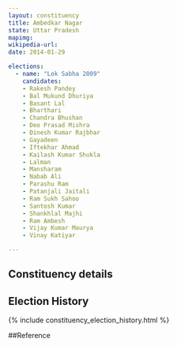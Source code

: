 ```yaml
---
layout: constituency
title: Ambedkar Nagar
state: Uttar Pradesh
mapimg: 
wikipedia-url: 
date: 2014-01-29

elections: 
  - name: "Lok Sabha 2009"
    candidates: 
    - Rakesh Pandey 
    - Bal Mukund Dhuriya 
    - Basant Lal 
    - Bharthari 
    - Chandra Bhushan 
    - Deo Prasad Mishra 
    - Dinesh Kumar Rajbhar 
    - Gayadeen 
    - Iftekhar Ahmad 
    - Kailash Kumar Shukla 
    - Lalman 
    - Mansharam 
    - Nabab Ali 
    - Parashu Ram 
    - Patanjali Jaitali 
    - Ram Sukh Sahoo 
    - Santosh Kumar 
    - Shankhlal Majhi 
    - Ram Ambesh 
    - Vijay Kumar Maurya 
    - Vinay Katiyar 

---
```

## Constituency details


## Election History
{% include constituency_election_history.html %}

##Reference
